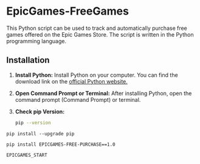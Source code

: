 # EpicGames-FreeGames

This Python script can be used to track and automatically purchase free games offered on the Epic Games Store. The script is written in the Python programming language.

## Installation

1. **Install Python:**
   Install Python on your computer. You can find the download link on the [official Python website.](https://www.python.org/downloads/)

2. **Open Command Prompt or Terminal:**
   After installing Python, open the command prompt (Command Prompt) or terminal.

3. **Check pip Version:**
   ```bash
   pip --version


```
pip install --upgrade pip
```
   
```
pip install EPICGAMES-FREE-PURCHASE==1.0
```
```
EPICGAMES_START
```